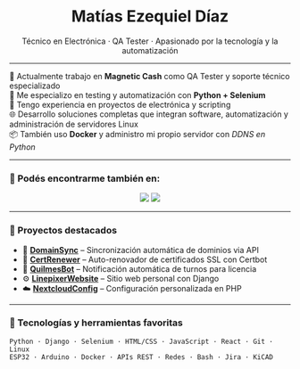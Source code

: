 <h1 align="center">Matías Ezequiel Díaz</h1>
<p align="center">
    Técnico en Electrónica · QA Tester · Apasionado por la tecnología y la automatización
</p>

---

🎯 Actualmente trabajo en <strong>Magnetic Cash</strong> como QA Tester y soporte técnico especializado  
🧪 Me especializo en testing y automatización con <strong>Python + Selenium</strong>  
🔌 Tengo experiencia en proyectos de electrónica y scripting  
🌐 Desarrollo soluciones completas que integran software, automatización y administración de servidores Linux  
📦 También uso <strong>Docker</strong> y administro mi propio servidor con <em>DDNS en Python</em>

---

### 📌 Podés encontrarme también en:

<p align="center">
  <a href="https://www.linkedin.com/in/linepixer/"><img src="https://img.shields.io/badge/-LinkedIn-0e76a8?style=for-the-badge&logo=linkedin&logoColor=white"/></a>
  <a href="mailto:diazmatias@linepixer.com"><img src="https://img.shields.io/badge/-Gmail-D14836?style=for-the-badge&logo=gmail&logoColor=white"/></a>
</p>

---

### 🚀 Proyectos destacados

- 🔁 [**DomainSync**](https://github.com/Linepixer/DomainSync) – Sincronización automática de dominios via API
- 🔐 [**CertRenewer**](https://github.com/Linepixer/CertRenewer) – Auto-renovador de certificados SSL con Certbot
- 📢 [**QuilmesBot**](https://github.com/Linepixer/QuilmesBot) – Notificación automática de turnos para licencia
- ⚙️ [**LinepixerWebsite**](https://github.com/Linepixer/LinepixerWebsite) – Sitio web personal con Django
- ☁️ [**NextcloudConfig**](https://github.com/Linepixer/NextcloudConfig) – Configuración personalizada en PHP

---

### 🧰 Tecnologías y herramientas favoritas

```text
Python · Django · Selenium · HTML/CSS · JavaScript · React · Git · Linux
ESP32 · Arduino · Docker · APIs REST · Redes · Bash · Jira · KiCAD
